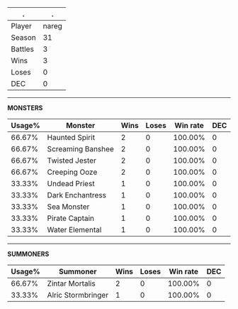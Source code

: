 .|.
|-|-
Player|nareg
Season|31
Battles|3
Wins|3
Loses|0
DEC|0

---
**MONSTERS**

Usage%|Monster|Wins|Loses|Win rate|DEC|
-|-|-|-|-|-|
66.67%|Haunted Spirit|2|0|100.00%|0|
66.67%|Screaming Banshee|2|0|100.00%|0|
66.67%|Twisted Jester|2|0|100.00%|0|
66.67%|Creeping Ooze|2|0|100.00%|0|
33.33%|Undead Priest|1|0|100.00%|0|
33.33%|Dark Enchantress|1|0|100.00%|0|
33.33%|Sea Monster|1|0|100.00%|0|
33.33%|Pirate Captain|1|0|100.00%|0|
33.33%|Water Elemental|1|0|100.00%|0|

---
**SUMMONERS**

Usage%|Summoner|Wins|Loses|Win rate|DEC|
-|-|-|-|-|-|
66.67%|Zintar Mortalis|2|0|100.00%|0|
33.33%|Alric Stormbringer|1|0|100.00%|0|
